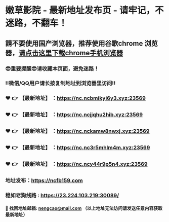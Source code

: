 # 嫩草影院 - 最新地址发布页 - 请牢记，不迷路，不翻车！

## 請不要使用国产浏览器，推荐使用谷歌chrome 浏览器，<a href = "https://www.google.cn/chrome/">请点击这里下载chrome手机浏览器</a>

### :sunglasses:重要提醒:sunglasses:请收藏本页面，避免迷路！
### ‼️微信/QQ用户请长按复制地址到浏览器里访问‼️

### :heart: :point_right: 【最新地址】 ：https://nc.ncbmikyi6y3.xyz:23569
### :heart: :point_right: 【最新地址】 ：https://nc.ncjjqhu2hib.xyz:23569
### :heart: :point_right: 【最新地址】 ：https://nc.nckamw8nwxj.xyz:23569
### :heart: :point_right: 【最新地址】 ：https://nc.nc3r5mhlm4m.xyz:23569
### :heart: :point_right: 【最新地址】 ：https://nc.ncy44r9p5n4.xyz:23569

### 地址发布：https://ncfb159.com
### 稳如老狗线路 : https://23.224.103.219:30089/

#### :e-mail: __找回地址邮箱: nengcao@mail.com （以上地址无法访问请发送任意内容获取最新地址）__
